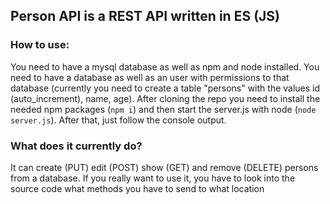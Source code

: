 ## Person API is a REST API written in ES (JS)
### How to use:
You need to have a mysql database as well as npm and node installed.
You need to have a database as well as an user with permissions to that database
(currently you need to create a table "persons" with the values id (auto_increment), name, age).
After cloning the repo you need to install the needed npm packages (`npm i`) and then start the server.js with node (`node server.js`).
After that, just follow the console output.
### What does it currently do?
It can create (PUT) edit (POST) show (GET) and remove (DELETE) persons from a database.
If you really want to use it, you have to look into the source code what methods you have to send to what location
